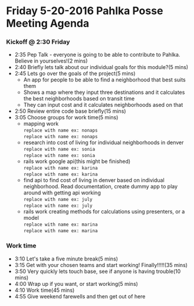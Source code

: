 # Friday 5-20-2016 Pahlka Posse Meeting Agenda
### Kickoff @ 2:30 Friday
* 2:35 Pep Talk - everyone is going to be able to contribute to Pahlka. Believe in yourselves!(2 mins)
* 2:40 Briefly lets talk about our individual goals for this module?(5 mins) 
* 2:45 Lets go over the goals of the project(5 mins)
  * An app for people to be able to find a neighborhood that best suits them
  * Shows a map where they input three destinations and it calculates the best neighborhoods based on transit time
  * They can input cost and it calculates neighborhoods ased on that
* 2:50 Review entire code base briefly(15 mins)
* 3:05 Choose groups for work time(5 mins)
  * mapping work  
   `replace with name ex: nonaps`  
   `replace with name ex: nonaps`  
  * research into cost of living for individual neighborhoods in denver  
   `replace with name ex: sonia`  
   `replace with name ex: sonia`  
  * rails work google api(this might be finished)  
   `replace with name ex: karina`  
   `replace with name ex: karina`  
  * find api to find cost of living in denver based on individual neighborhood. Read documentation, create dummy app to play    around with getting api working  
   `replace with name ex: july`  
   `replace with name ex: july`  
  * rails work creating methods for calculations using presenters, or a model  
   `replace with name ex: marina`  
   `replace with name ex: marina`  
### Work time
* 3:10 Let's take a five minute break(5 mins)
* 3:15 Get with your chosen teams and start working! Finally!!!!!(35 mins)
* 3:50 Very quickly lets touch base, see if anyone is having trouble(10 mins)
* 4:00 Wrap up if you want, or start working(5 mins)
* 4:10 Work time(45 mins)
* 4:55 Give weekend farewells and then get out of here 
  
